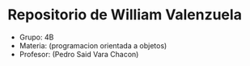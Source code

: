# Repositorio de William Valenzuela
- Grupo: 4B
- Materia: (programacion orientada a objetos)
- Profesor: (Pedro Said Vara Chacon)
